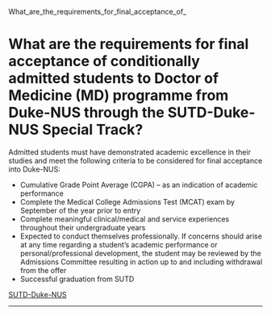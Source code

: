 What_are_the_requirements_for_final_acceptance_of_



What are the requirements for final acceptance of conditionally admitted students to Doctor of Medicine (MD) programme from Duke-NUS through the SUTD-Duke-NUS Special Track?
=============================================================================================================================================================================

Admitted students must have demonstrated academic excellence in their studies and meet the following criteria to be considered for final acceptance into Duke-NUS:

* Cumulative Grade Point Average (CGPA) – as an indication of academic performance
* Complete the Medical College Admissions Test (MCAT) exam by September of the year prior to entry
* Complete meaningful clinical/medical and service experiences throughout their undergraduate years
* Expected to conduct themselves professionally. If concerns should arise at any time regarding a student’s academic performance or personal/professional development, the student may be reviewed by the Admissions Committee resulting in action up to and including withdrawal from the offer
* Successful graduation from SUTD

[SUTD-Duke-NUS](https://www.sutd.edu.sg/tag/sutd-duke-nus/)

---

